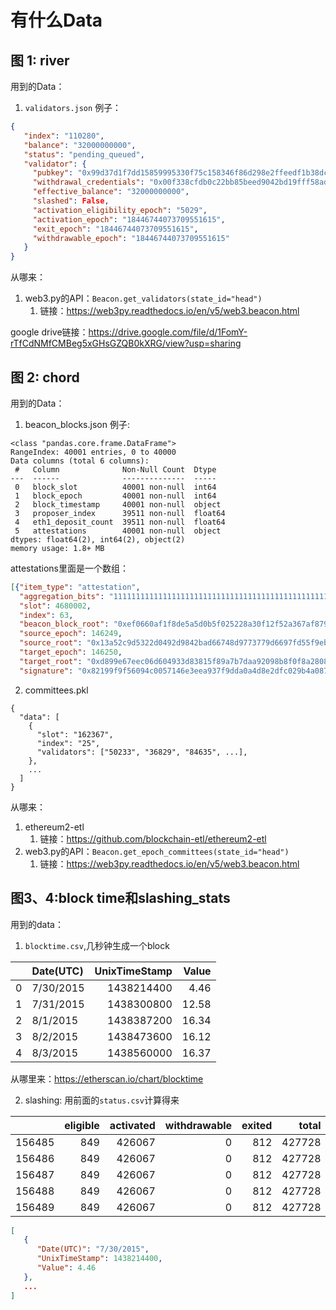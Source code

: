 # 有什么Data

## 图 1: river

用到的Data：

1. `validators.json`
   例子：
```json
{
   "index": "110280",
   "balance": "32000000000",
   "status": "pending_queued",
   "validator": {
     "pubkey": "0x99d37d1f7dd15859995330f75c158346f86d298e2ffeedf1b38dcf3df89a7dbd1b34815f3bcd1b2a5588592a35b783",
     "withdrawal_credentials": "0x00f338cfdb0c22bb85beed9042bd19fff58ad6421c8a838bc902b7cca06f5f",
     "effective_balance": "32000000000",
     "slashed": False,
     "activation_eligibility_epoch": "5029",
     "activation_epoch": "18446744073709551615",
     "exit_epoch": "18446744073709551615",
     "withdrawable_epoch": "18446744073709551615"
   }
}
```

从哪来：
1. web3.py的API：`Beacon.get_validators(state_id="head")`
   1. 链接：<https://web3py.readthedocs.io/en/v5/web3.beacon.html>

google drive链接：<https://drive.google.com/file/d/1FomY-rTfCdNMfCMBeg5xGHsGZQB0kXRG/view?usp=sharing>

## 图 2: chord

用到的Data：

1. beacon_blocks.json
   例子:
```
<class "pandas.core.frame.DataFrame">
RangeIndex: 40001 entries, 0 to 40000
Data columns (total 6 columns):
 #   Column              Non-Null Count  Dtype  
---  ------              --------------  -----  
 0   block_slot          40001 non-null  int64  
 1   block_epoch         40001 non-null  int64  
 2   block_timestamp     40001 non-null  object 
 3   proposer_index      39511 non-null  float64
 4   eth1_deposit_count  39511 non-null  float64
 5   attestations        40001 non-null  object 
dtypes: float64(2), int64(2), object(2)
memory usage: 1.8+ MB
```
attestations里面是一个数组：
```json
[{"item_type": "attestation",
  "aggregation_bits": "111111111111111111111111111111111111111111111111111111111111111111111111111111111111111111111111111111111111111111111111111111111111111111111111111111111111111110111111111111111111111111111111111111111111111",
  "slot": 4680002,
  "index": 63,
  "beacon_block_root": "0xef0660af1f8de5a5d0b5f025228a30f12f52a367af879077a3e12692055dcf54",
  "source_epoch": 146249,
  "source_root": "0x13a52c9d5322d0492d9842bad66748d9773779d6697fd55f9eb1b261b24908dc",
  "target_epoch": 146250,
  "target_root": "0xd899e67eec06d604933d83815f89a7b7daa92098b8f0f8a2808070baf186f5b9",
  "signature": "0x82199f9f56094c0057146e3eea937f9dda0a4d8e2dfc029b4a087675798c589608635ce13eeb591c509e6cb021912f430f0537061ac9c69f765f5b8a8ba16abad7319942cb8b88b5ca8fef0fbfb2a370129d2e222f99c4b3d4a2bb4225fc92db"}]
```
2. committees.pkl
```
{
  "data": [
    {
      "slot": "162367",
      "index": "25",
      "validators": ["50233", "36829", "84635", ...],
    },
    ...
  ]
}
```

从哪来：
1. ethereum2-etl
   1. 链接：https://github.com/blockchain-etl/ethereum2-etl
2. web3.py的API：`Beacon.get_epoch_committees(state_id="head")`
   1. 链接：https://web3py.readthedocs.io/en/v5/web3.beacon.html


## 图3、4:block time和slashing_stats

用到的data：

1. `blocktime.csv`,几秒钟生成一个block

|    | Date(UTC)   |   UnixTimeStamp |   Value |
|---:|:------------|----------------:|--------:|
|  0 | 7/30/2015   |      1438214400 |    4.46 |
|  1 | 7/31/2015   |      1438300800 |   12.58 |
|  2 | 8/1/2015    |      1438387200 |   16.34 |
|  3 | 8/2/2015    |      1438473600 |   16.12 |
|  4 | 8/3/2015    |      1438560000 |   16.37 |

从哪里来：<https://etherscan.io/chart/blocktime>

2. slashing: 用前面的`status.csv`计算得来

|        |   eligible |   activated |   withdrawable |   exited |   total |   exited_rate |   slashed |   slash_rate |
|-------:|-----------:|------------:|---------------:|---------:|--------:|--------------:|----------:|-------------:|
| 156485 |        849 |      426067 |              0 |      812 |  427728 |     0.0018984 |       190 |  0.000444208 |
| 156486 |        849 |      426067 |              0 |      812 |  427728 |     0.0018984 |       190 |  0.000444208 |
| 156487 |        849 |      426067 |              0 |      812 |  427728 |     0.0018984 |       190 |  0.000444208 |
| 156488 |        849 |      426067 |              0 |      812 |  427728 |     0.0018984 |       190 |  0.000444208 |
| 156489 |        849 |      426067 |              0 |      812 |  427728 |     0.0018984 |       190 |  0.000444208 |

```json
[
   {
      "Date(UTC)": "7/30/2015",
      "UnixTimeStamp": 1438214400,
      "Value": 4.46
   },
   ...
]

```